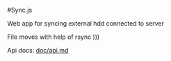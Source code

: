 #Sync.js

Web app for syncing external hdd connected to server

File moves with help of rsync )))

Api docs: [doc/api.md](./doc/api.md)